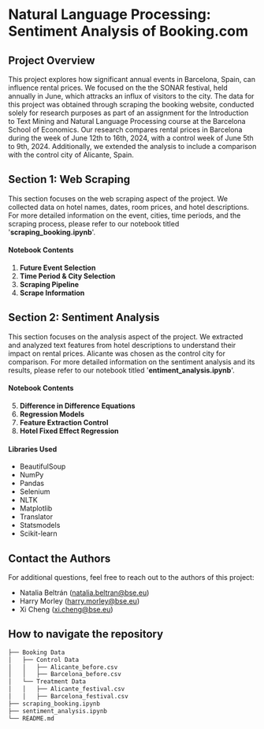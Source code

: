 # Natural Language Processing: Sentiment Analysis of Booking.com

## Project Overview 
This project explores how significant annual events in Barcelona, Spain, can influence rental prices. We focused on the the SONAR festival, held annually in June, which attracks an influx of visitors to the city. The data for this project was obtained through scraping the booking website, conducted solely for research purposes as part of an assignment for the Introduction to Text Mining and Natural Language Processing course at the Barcelona School of Economics. Our research compares rental prices in Barcelona during the week of June 12th to 16th, 2024, with a control week of June 5th to 9th, 2024. Additionally, we extended the analysis to include a comparison with the control city of Alicante, Spain.
  
## Section 1: Web Scraping 
This section focuses on the web scraping aspect of the project. We collected data on hotel names, dates, room prices, and hotel descriptions. For more detailed information on the event, cities, time periods, and the scraping process, please refer to our notebook titled '**scraping_booking.ipynb**'.

#### Notebook Contents
1. **Future Event Selection**
2. **Time Period & City Selection**
3. **Scraping Pipeline**
4. **Scrape Information**
  
## Section 2: Sentiment Analysis 
This section focuses on the analysis aspect of the project. We extracted and analyzed text features from hotel descriptions to understand their impact on rental prices. Alicante was chosen as the control city for comparison. For more detailed information on the sentiment analysis and its results, please refer to our notebook titled '**entiment_analysis.ipynb**'.

#### Notebook Contents
5. **Difference in Difference Equations**
6. **Regression Models**
7. **Feature Extraction Control**
8. **Hotel Fixed Effect Regression**

#### Libraries Used
* BeautifulSoup
* NumPy
* Pandas
* Selenium
* NLTK
* Matplotlib
* Translator
* Statsmodels
* Scikit-learn

## Contact the Authors
For additional questions, feel free to reach out to the authors of this project:
* Natalia Beltrán (natalia.beltran@bse.eu)
* Harry Morley (harry.morley@bse.eu)
* Xi Cheng (xi.cheng@bse.eu)
  
## How to navigate the repository
```bash 
├── Booking Data 
│   ├── Control Data
│   │   ├── Alicante_before.csv
│   │   ├── Barcelona_before.csv 
│   └── Treatment Data
│   │   ├── Alicante_festival.csv
│   │   ├── Barcelona_festival.csv
├── scraping_booking.ipynb
├── sentiment_analysis.ipynb
└── README.md
```
